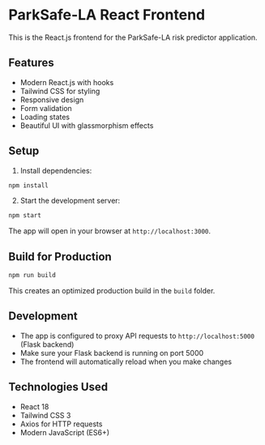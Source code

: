 # ParkSafe-LA React Frontend

This is the React.js frontend for the ParkSafe-LA risk predictor application.

## Features

- Modern React.js with hooks
- Tailwind CSS for styling
- Responsive design
- Form validation
- Loading states
- Beautiful UI with glassmorphism effects

## Setup

1. Install dependencies:
```bash
npm install
```

2. Start the development server:
```bash
npm start
```

The app will open in your browser at `http://localhost:3000`.

## Build for Production

```bash
npm run build
```

This creates an optimized production build in the `build` folder.

## Development

- The app is configured to proxy API requests to `http://localhost:5000` (Flask backend)
- Make sure your Flask backend is running on port 5000
- The frontend will automatically reload when you make changes

## Technologies Used

- React 18
- Tailwind CSS 3
- Axios for HTTP requests
- Modern JavaScript (ES6+)
